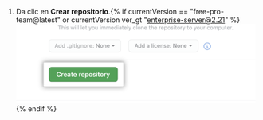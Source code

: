 1. Da clic en **Crear repositorio**.{% if currentVersion == "free-pro-team@latest" or currentVersion ver_gt "enterprise-server@2.21" %}![Button to create repository](/assets/images/help/repository/create-repository-button.png){% endif %}
